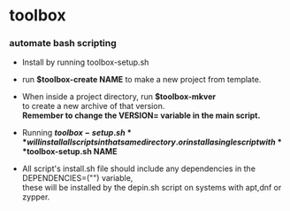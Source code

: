 # toolbox 
### automate bash scripting
- Install by running toolbox-setup.sh
  
- run **$toolbox-create NAME**
  to make a new project from template.

- When inside a project directory, run **$toolbox-mkver**</br>
  to create a new archive of that version.</br>
  **Remember to change the VERSION= variable in the main script.**
  
- Running **$toolbox-setup.sh** will install all scripts in that same directory.
  or install a single script with **$toolbox-setup.sh NAME**

- All script's install.sh file should include any dependencies in the DEPENDENCIES=("") variable,</br>
  these will be installed by the depin.sh script on systems with apt,dnf or zypper.
